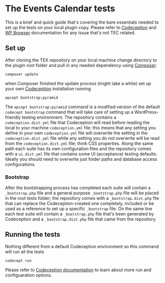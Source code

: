 # The Events Calendar tests

This is a brief and quick guide that's covering the bare essentials needed to set up the tests on your local plugin copy.
Please refer to [Codeception](http://codeception.com/docs) and [WP Browser](https://github.com/lucatume/wp-browser) documentation for any issue that's not TEC related.

## Set up
After cloning the TEX repository on your local machine change directory to the plugin root folder and pull in any needed dependency using [Composer](https://getcomposer.org/):

	composer update

when Composer finished the update process (might take a while) set up your own [Codeception](http://codeception.com/) installation running

	wpcept bootstrap:pyramid

The `wpcept bootstrap:pyramid` command is a modified version of the default `codecept bootstrap` command that will take care of setting up a WordPress-friendly testing environment.
The repository contains a `codeception.dist.yml` file that Codeception will read before reading the local to your machine `codeception.yml` file: this means that any setting you define in your own `codeception.yml` file will overwrite the setting in the `codeception.dist.yml` file while any setting you do not overwrite will be read from the `codeception.dist.yml` file; think CSS properties.
Along the same path each suite has its own configuration files and the repository comes with a `ui.dist.yml` file that contains some UI (acceptance) testing defaults.
Ideally you should need to overwrite just folder paths and database access configurations.

###  Bootstrap
After the bootstrapping process has completed each suite will contain a `_bootstrap.php` file and a general purpose `_bootstrap.php` file will be placed in the root tests folder; the repository comes with a `_bootstrap.dist.php` file that can replace the Codeception-created one completely, included or be used as a reference to set up a specific `_bootstrap` file.
On the same line each test suite will contain a `_bootstrap.php` file that's been generated by Codeception and a `_bootstrap.dist.php` file that came from the repository.

## Running the tests
Nothing different from a default Codeception environment so this command will run all the tests

	codecept run

Please refer to [Codeception documentation](http://codeception.com/docs) to learn about more run and configuaration options.
